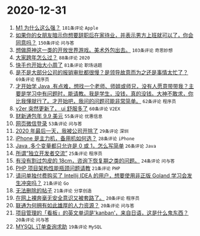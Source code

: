 # 2020-12-31

1. [M1 为什么这么强？](https://www.v2ex.com/t/740196) `181条评论` `Apple`
1. [如果你的女朋友暗示你想要辞职后在家待业，并表示男方上班就可以了，你会同意吗？](https://www.v2ex.com/t/740219) `150条评论` `问与答`
1. [想做原神这一类的开放世界游戏。美术外包出去。](https://www.v2ex.com/t/740270) `103条评论` `奇思妙想`
1. [大家跨年怎么过？](https://www.v2ex.com/t/740202) `88条评论` `2020`
1. [快手也开始大小周了](https://www.v2ex.com/t/740283) `81条评论` `职场话题`
1. [是不是大部分公司的报销审批都很慢？是领导故意而为之还是事情太忙了？](https://www.v2ex.com/t/740244) `69条评论` `程序员`
1. [才开始学 Java ,有点难，想找一个老师、师姐或师兄，没有人愿意带带我？主要是学习中有问题时，能请教。我是学生，没钱，真的没钱。大神不敢求，你比我懂就行了。才开始吧，我问的问题可能非常简单。](https://www.v2ex.com/t/740415) `62条评论` `程序员`
1. [v2er 突然更新了， ui 舒服多了](https://www.v2ex.com/t/740216) `60条评论` `V2EX`
1. [财新通包年 9.9 美元](https://www.v2ex.com/t/740284) `55条评论` `优惠信息`
1. [网页微信登录](https://www.v2ex.com/t/740217) `53条评论` `问与答`
1. [2020 年最后一天，我被公司开除了](https://www.v2ex.com/t/740457) `29条评论` `深圳`
1. [iPhone 是主力机，备用机如何选？](https://www.v2ex.com/t/740441) `28条评论` `iPhone`
1. [Java ,多个变量都只允许是 0 或 1，怎么写简单](https://www.v2ex.com/t/740262) `26条评论` `Java`
1. [所谓“独立开发者交流”](https://www.v2ex.com/t/740233) `25条评论` `程序员`
1. [有没有割过包皮的 18cm，咨询下恢复期之类的问题。](https://www.v2ex.com/t/740308) `24条评论` `问与答`
1. [PHP 项目架构性能瓶颈问题请教](https://www.v2ex.com/t/740346) `21条评论` `PHP`
1. [请问单独付费购买了 Intellij IDEA 的用户，想要使用非正版 Goland 学习会发生冲突吗？](https://www.v2ex.com/t/740296) `21条评论` `Go`
1. [无法删除的帖子](https://www.v2ex.com/t/740228) `21条评论` `分享创造`
1. [在网上裸奔毫无安全意识又被套路了。](https://www.v2ex.com/t/740378) `20条评论` `程序员`
1. [联通为何拥有如此雄厚的人力资源？](https://www.v2ex.com/t/740327) `20条评论` `问与答`
1. [项目管理的「看板」的英文单词是'kanban'，来自日语，这是什么鬼东西？](https://www.v2ex.com/t/740314) `20条评论` `问与答`
1. [MYSQL 订单查询求助](https://www.v2ex.com/t/740336) `19条评论` `MySQL`
